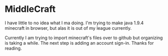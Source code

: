 # MiddleCraft

I have little to no idea what I ma doing. I'm trying to make java 1.9.4 minecraft in browser, but alas it is out of my league currently.

Currently I am trying to import minecraft's files over to github but organizing is taking a while.
The next step is adding an account sign-in.
Thanks for reading.
